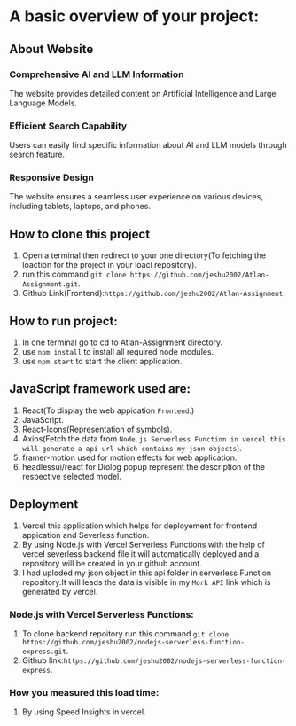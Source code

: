 # A basic overview of your project:

## About Website
### Comprehensive AI and LLM Information 
The website provides detailed content on Artificial Intelligence and Large Language Models.

### Efficient Search Capability
Users can easily find specific information about AI and LLM models through search feature.

### Responsive Design
The website ensures a seamless user experience on various devices, including tablets, laptops, and phones.

## How to clone this project
1. Open a terminal then redirect to your one directory(To fetching the loaction for the project in your loacl repository).
2. run this command `git clone https://github.com/jeshu2002/Atlan-Assignment.git`.
3. Github Link(Frontend):`https://github.com/jeshu2002/Atlan-Assignment`.

## How to run project:
1. In one terminal go to cd to Atlan-Assignment directory.
2. use `npm install` to install all required node modules.
3. use `npm start` to start the client application.

## JavaScript framework used are:
1. React(To display the web appication `Frontend`.)
2. JavaScript.
3. React-Icons(Representation of symbols).
4. Axios(Fetch the data from `Node.js Serverless Function in vercel this will generate a api url which contains my json objects`).
5. framer-motion used for motion effects for web application.
6. headlessui/react for Diolog popup represent the description of the respective selected model.

## Deployment
1. Vercel this application which helps for deployement for frontend appication and Severless function.
2. By using Node.js with Vercel Serverless Functions with the help of vercel severless backend file it will automatically deployed and a repository will be created in your github account.
3. I had uploded my json object in this api folder in serverless Function repository.It will leads the data is visible in my `Mork API` link which is generated by vercel. 

### Node.js with Vercel Serverless Functions:
1. To clone backend repoitory run this command `git clone https://github.com/jeshu2002/nodejs-serverless-function-express.git`.
2. Github link:`https://github.com/jeshu2002/nodejs-serverless-function-express`.

### How you measured this load time:
1. By using Speed Insights in vercel.